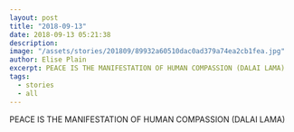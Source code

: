 ```yaml
---
layout: post
title: "2018-09-13"
date: 2018-09-13 05:21:38
description: 
image: "/assets/stories/201809/89932a60510dac0ad379a74ea2cb1fea.jpg"
author: Elise Plain
excerpt: PEACE IS THE MANIFESTATION OF HUMAN COMPASSION (DALAI LAMA)
tags: 
  - stories
  - all
---
```


PEACE IS THE MANIFESTATION OF HUMAN COMPASSION (DALAI LAMA)
<p></p>
